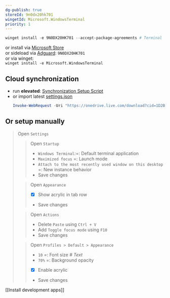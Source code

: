 ```yaml
---
dg-publish: true
storeId: 9n0dx20hk701
wingetId: Microsoft.WindowsTerminal
priority: 1
---
```



```powershell
winget install -e 9N0DX20HK701 --accept-package-agreements # Terminal
```

or install via [Microsoft Store](https://microsoft.com/store/apps/9n0dx20hk701)  
or sideload via [Adguard](https://store.rg-adguard.net/): `9N0DX20HK701`  
or via winget:  
`winget install -e Microsoft.WindowsTerminal`

## Cloud synchronization
- run **elevated**: [Synchronization Setup Script](../configs/Setup-Terminal.ps1.bat)
- or import latest [settings.json](https://1drv.ms/u/s!AiuslRJoLisdmodsz2NmY07ipmR4Ow?e=lF1vC6)
    ```powershell
    Invoke-WebRequest -Uri "https://onedrive.live.com/download?cid=1D2B2E681295AC2B&resid=1D2B2E681295AC2B%21426988&authkey=APtx4ejDLNgdBLE" -OutFile "$env:LOCALAPPDATA\Packages\Microsoft.WindowsTerminal_8wekyb3d8bbwe\LocalState\settings.json"
    ```

## Or setup manually
> Open `Settings`
>> Open `Startup`
>> - `Windows Terminal`:=: Default terminal application
>> - `Maximized focus` =: Launch mode
>> - `Attach to the most recently used window on this desktop` =: New instance behavior 
>> - Save changes
> 
>> Open `Appearance`
>> - [x] Show acrylic in tab row
>> - Save changes
> 
>> Open `Actions`
>> - Delete `Paste` using `Ctrl + V`
>> - Add `Toggle focus mode` using `F10`
>> - Save changes
>
>> Open `Profiles > Default > Appearance`
>> - `10` =: Font size _# Text_
>> - `70%` =: Background opacity
>> - [x] Enable acrylic
>> - Save changes


[[Install development apps]]